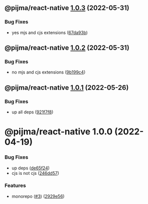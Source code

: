 ## @pijma/react-native [1.0.3](https://github.com/qiwi/pijma-native/compare/@pijma/react-native@1.0.2...@pijma/react-native@1.0.3) (2022-05-31)


### Bug Fixes

* yes mjs and cjs extensions ([67da93b](https://github.com/qiwi/pijma-native/commit/67da93bfa4ed57f52d30e03090d3952ca23978a5))

## @pijma/react-native [1.0.2](https://github.com/qiwi/pijma-native/compare/@pijma/react-native@1.0.1...@pijma/react-native@1.0.2) (2022-05-31)


### Bug Fixes

* no mjs and cjs extensions ([9b199c4](https://github.com/qiwi/pijma-native/commit/9b199c4f42c1861994f7a6548265dc66e9039f9a))

## @pijma/react-native [1.0.1](https://github.com/qiwi/pijma-native/compare/@pijma/react-native@1.0.0...@pijma/react-native@1.0.1) (2022-05-26)


### Bug Fixes

* up all deps ([921f7f8](https://github.com/qiwi/pijma-native/commit/921f7f875b489b55b56436ac1c705ff8296f268c))

# @pijma/react-native 1.0.0 (2022-04-19)


### Bug Fixes

* up deps ([de65f24](https://github.com/qiwi/pijma-native/commit/de65f245cbd084ae6da6b99787859d3ba929c94b))
* сjs is not cjs ([246dd57](https://github.com/qiwi/pijma-native/commit/246dd57a1b48c9b3e2a2bdfd3ac0bccc761db3c4))


### Features

* monorepo ([#3](https://github.com/qiwi/pijma-native/issues/3)) ([2929e56](https://github.com/qiwi/pijma-native/commit/2929e569ab3c275b3d43e79b71c1f76311d06615))
